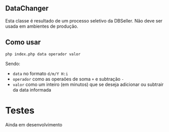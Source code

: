 ## DataChanger
Esta classe é resultado de um processo seletivo da DBSeller. Não deve ser usada em ambientes de produção.

## Como usar
`php index.php data operador valor`

Sendo:
* `data` no formato `d/m/Y H:i`
* `operador` como as operaões de soma `+` e subtração `-` 
* `valor` como um inteiro (em minutos) que se deseja adicionar ou subtrair da data informada

# Testes
Ainda em desenvolvimento
